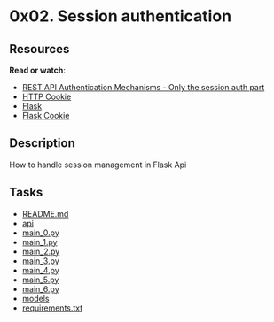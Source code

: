 0x02. Session authentication
============================

Resources
---------

**Read or watch**:

-   [REST API Authentication Mechanisms - Only the session auth part](https://alx-intranet.hbtn.io/rltoken/oofk0VhuS0ZFZTNTVrQeaQ "REST API Authentication Mechanisms - Only the session auth part")
-   [HTTP Cookie](https://alx-intranet.hbtn.io/rltoken/peLV8xuJ4PDJMOVFqk-d2g "HTTP Cookie")
-   [Flask](https://alx-intranet.hbtn.io/rltoken/AI1tFR5XriGfR8Tz7YTYQA "Flask")
-   [Flask Cookie](https://alx-intranet.hbtn.io/rltoken/QYfI5oW6OHUmHDzwKV1Qsw "Flask Cookie")

## Description
How to handle session management in Flask Api
## Tasks
* [README.md](README.md)
* [api](api)
* [main_0.py](main_0.py)
* [main_1.py](main_1.py)
* [main_2.py](main_2.py)
* [main_3.py](main_3.py)
* [main_4.py](main_4.py)
* [main_5.py](main_5.py)
* [main_6.py](main_6.py)
* [models](models)
* [requirements.txt](requirements.txt)
